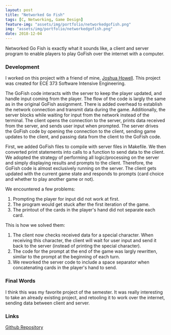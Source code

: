 ```yaml
---
layout: post
title: "Networked Go Fish"
tags: [C, Networking, Game Design]
feature-img: "assets/img/portfolio/networkedgofish.png"
img: "assets/img/portfolio/networkedgofish.png"
date: 2018-12-04
---
```


Networked Go Fish is exactly what it sounds like, a client and server program to enable players to play GoFish over the internet with a computer.

### Development

I worked on this project with a friend of mine, <a href = "https://github.com/Parzival6">Joshua Howell</a>. This project was created for ECE 373 Software Intensive Engineering.

The GoFish code interacts with the server to keep the player updated, and handle input coming from the player. The flow of the code is largly the same as in the original GoFish assignment. There is added overhead to establish the network connection and transmit data during the game. Additionally, the server blocks while waiting for input from the network instead of the terminal. The client opens the connection to the server, prints data received from the server, and sends user input when prompted. The server drives the GoFish code by opening the connection to the client, sending game updates to the client, and passing data from the client to the GoFish code.

First, we added GoFish files to compile with server files in Makefile. We then converted print statements into calls to a function to send data to the client. We adopted the strategy of performing all logic/processing on the server and simply displaying results and prompts to the client. Therefore, the GoFish code is almost exclusively running on the server. The client gets updated with the current game state and responds to prompts (card choice and whether to play another game or not).

We encountered a few problems:
1. Prompting the player for input did not work at first.
2. The program would get stuck after the first iteration of the game.
3. The printout of the cards in the player's hand did not separate each card.

This is how we solved them:
1. The client now checks received data for a special character. When receiving this character, the client will wait for user input and send it back to the server (instead of printing the special character).
2. The code for the prompt at the end of the game was largly rewritten, similar to the prompt at the beginning of each turn.
3. We reworked the server code to include a space separator when concatenating cards in the player's hand to send.

### Final Words

I think this was my favorite project of the semester. It was really interesting to take an already existing project, and retooling it to work over the internet, sending data between client and server.

### Links

<a href = "https://github.com/anthonymendez/Networked-GoFish">Github Repository</a>